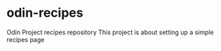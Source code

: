 # odin-recipes
Odin Project recipes repository
This project is about setting up a simple recipes page
